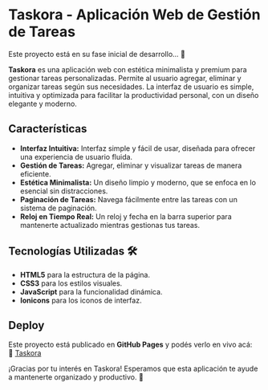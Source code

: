# Taskora - Aplicación Web de Gestión de Tareas 

Este proyecto está en su fase inicial de desarrollo... 🚧

**Taskora** es una aplicación web con estética minimalista y premium para gestionar tareas personalizadas. Permite al usuario agregar, eliminar y organizar tareas según sus necesidades. La interfaz de usuario es simple, intuitiva y optimizada para facilitar la productividad personal, con un diseño elegante y moderno. 

## Características 

- **Interfaz Intuitiva:** Interfaz simple y fácil de usar, diseñada para ofrecer una experiencia de usuario fluida. 
- **Gestión de Tareas:** Agregar, eliminar y visualizar tareas de manera eficiente. 
- **Estética Minimalista:** Un diseño limpio y moderno, que se enfoca en lo esencial sin distracciones. 
- **Paginación de Tareas:** Navega fácilmente entre las tareas con un sistema de paginación. 
- **Reloj en Tiempo Real:** Un reloj y fecha en la barra superior para mantenerte actualizado mientras gestionas tus tareas. 

## Tecnologías Utilizadas 🛠️

- **HTML5** para la estructura de la página. 
- **CSS3** para los estilos visuales. 
- **JavaScript** para la funcionalidad dinámica. 
- **Ionicons** para los iconos de interfaz.

## Deploy
Este proyecto está publicado en **GitHub Pages** y podés verlo en vivo acá:  
🔗 [Taskora](https://luqu33.github.io/Taskora-App/)


¡Gracias por tu interés en Taskora! Esperamos que esta aplicación te ayude a mantenerte organizado y productivo. 🚀
